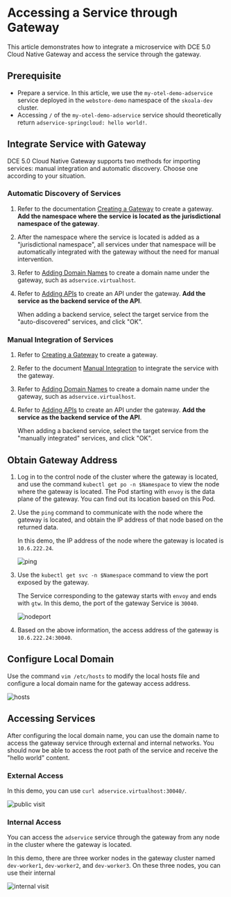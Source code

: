 # Accessing a Service through Gateway

This article demonstrates how to integrate a microservice with DCE 5.0 Cloud Native Gateway and access the service through the gateway.

## Prerequisite

- Prepare a service. In this article, we use the `my-otel-demo-adservice` service deployed in the `webstore-demo` namespace of the `skoala-dev` cluster.
- Accessing `/` of the `my-otel-demo-adservice` service should theoretically return `adservice-springcloud: hello world!`.

## Integrate Service with Gateway

DCE 5.0 Cloud Native Gateway supports two methods for importing services: manual integration and automatic discovery. Choose one according to your situation.

### Automatic Discovery of Services

1. Refer to the documentation [Creating a Gateway](../gateway/create-gateway.md) to create a gateway. **Add the namespace where the service is located as the jurisdictional namespace of the gateway**.

2. After the namespace where the service is located is added as a "jurisdictional namespace", all services under that namespace will be automatically integrated with the gateway without the need for manual intervention.

3. Refer to [Adding Domain Names](../gateway/domain/add-domain.md) to create a domain name under the gateway, such as `adservice.virtualhost`.
4. Refer to [Adding APIs](../gateway/api/add-api.md) to create an API under the gateway. **Add the service as the backend service of the API**.

    When adding a backend service, select the target service from the "auto-discovered" services, and click "OK".

### Manual Integration of Services

1. Refer to [Creating a Gateway](../gateway/create-gateway.md) to create a gateway.
2. Refer to the document [Manual Integration](../gateway/service/manual-integrate.md) to integrate the service with the gateway.

3. Refer to [Adding Domain Names](../gateway/domain/add-domain.md) to create a domain name under the gateway, such as `adservice.virtualhost`.
4. Refer to [Adding APIs](../gateway/api/add-api.md) to create an API under the gateway. **Add the service as the backend service of the API**.

    When adding a backend service, select the target service from the "manually integrated" services, and click "OK".

## Obtain Gateway Address

1. Log in to the control node of the cluster where the gateway is located, and use the command `kubectl get po -n $Namespace` to view the node where the gateway is located. The Pod starting with `envoy` is the data plane of the gateway. You can find out its location based on this Pod.

2. Use the `ping` command to communicate with the node where the gateway is located, and obtain the IP address of that node based on the returned data.

    In this demo, the IP address of the node where the gateway is located is `10.6.222.24`.

    ![ping](https://docs.daocloud.io/daocloud-docs-images/docs/en/docs/skoala/images/br-gw06.png)

3. Use the `kubectl get svc -n $Namespace` command to view the port exposed by the gateway.

    The Service corresponding to the gateway starts with `envoy` and ends with `gtw`. In this demo, the port of the gateway Service is `30040`.

    ![nodeport](https://docs.daocloud.io/daocloud-docs-images/docs/en/docs/skoala/images/br-gw07.png)

4. Based on the above information, the access address of the gateway is `10.6.222.24:30040`.

## Configure Local Domain

Use the command `vim /etc/hosts` to modify the local hosts file and configure a local domain name for the gateway access address.

![hosts](https://docs.daocloud.io/daocloud-docs-images/docs/en/docs/skoala/images/br-gw08.png)

## Accessing Services

After configuring the local domain name, you can use the domain name to access the gateway service through external and internal networks. You should now be able to access the root path of the service and receive the "hello world" content.

### External Access

In this demo, you can use `curl adservice.virtualhost:30040/`.

![public visit](https://docs.daocloud.io/daocloud-docs-images/docs/en/docs/skoala/images/br-gw09.png)

### Internal Access

You can access the `adservice` service through the gateway from any node in the cluster where the gateway is located.

In this demo, there are three worker nodes in the gateway cluster named `dev-worker1`, `dev-worker2`, and `dev-worker3`. On these three nodes, you can use their internal

![internal visit](https://docs.daocloud.io/daocloud-docs-images/docs/en/docs/skoala/images/br-gw10.png)